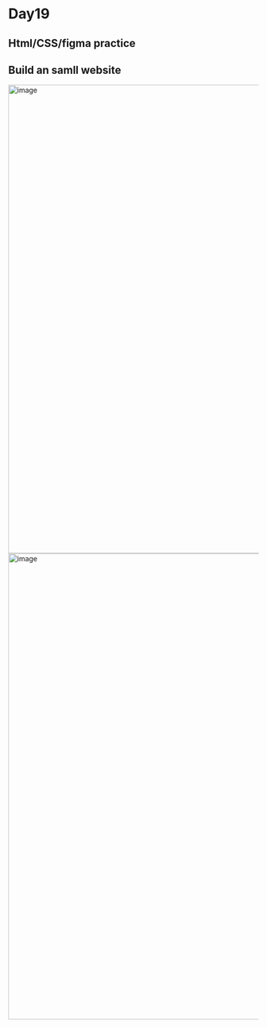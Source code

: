 # Day19
## Html/CSS/figma practice 
## Build an samll website
<img width="943" alt="image" src="https://user-images.githubusercontent.com/87524840/168790935-3d9243cf-2e6a-4675-8751-f7a275a76452.png">

<img width="938" alt="image" src="https://user-images.githubusercontent.com/87524840/168790919-524beaeb-624c-4704-8227-8df70bc40793.png">
